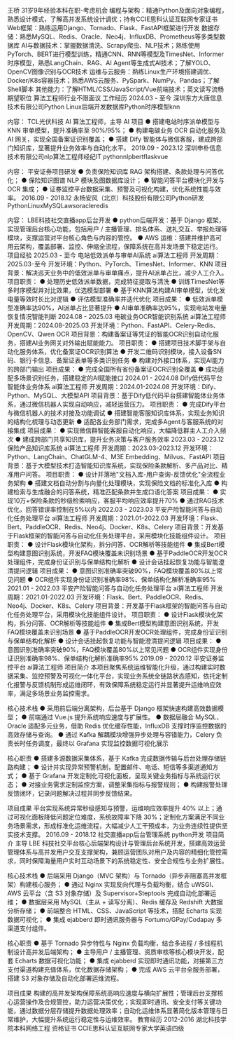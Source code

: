 王桥
31岁9年经验本科在职-考虑机会
编程与架构：精通Python及面向对象编程，熟悉设计模式，了解高并发系统设计调优；持有CCIE思科认证互联网专家证书
Web框架：熟练运用Django、Tornado、Flask、FastAPI框架进行开发
数据存储：熟悉MySQL、Redis、Oracle、Neo4j、InfluxDB、Prometheus等多类型数据库
AI与数据技术：掌握数据清洗、Scrapy爬虫、NLP技术；熟练使用PyTorch、BERT进行模型训练，精通CNN、RNN等模型及TimesNet、Informer时序模型，熟悉LangChain、RAG、AI Agent等生成式AI技术；了解YOLO、OpenCV图像识别与OCR技术
运维与云服务：熟练Linux生产环境搭建调优、Docker/K8s容器技术；熟悉AWS云服务、PySpark、NumPy、Pandas；了解Shell脚本
其他能力：了解HTML/CSS/JavaScript/Vue前端技术；英文读写流畅
期望职位
算法工程师行业不限面议
工作经历
2024.03 - 至今
深圳东方大唐信息技术有限公司Python
Linux后端开发数据库Python时序模型knn

内容：
TCL光伏科技 AI 算法工程师，主导 AI 项目
● 搭建电站时序派单模型与 KNN 审单模型，提升准确率至 90%/95%；
● 构建电碳业务 OCR 自动化服务及 AI 网关，实现全国备案证识别覆盖；
● 搭建 Dify 智能体与微信客服，建成跨部门知识库，显著提升业务效率与自动化水平。
2019.09 - 2023.12
深圳申朴信息技术有限公司nlp算法工程师经纪IT
pythonnlpbertflaskvue

内容：
平安证券项目研发
● 负责保险知识库 RAG 架构搭建、条款处理与问答优化；
● 保险知识图谱 NLP 模块及图数据库设计；
● 智能问答平台模块化开发与 OCR 集成；
● 证券监控平台数据采集、预警及可视化构建，优化系统性能与效率。
2016.09 - 2018.12
永杨安风（北京）科技股份有限公司Python研发
PythonLinuxMySQLawsoracleredis

内容：
LBE科技社交直播app后台开发
● python后端开发：基于 Django 框架，实现管理后台核心功能，包括用户 / 主播管理、排名体系、送礼交互、举报处理等模块，支撑运营对平台核心角色与内容的管控。
● AWS 运维：搭建并维护高可用云架构，覆盖部署、监控、伸缩全流程，保障系统在高并发场景下稳定运行。
项目经验
2025.03 - 至今
电站低效派单与审单AI系统  ai算法工程师
开发周期：2025.03-至今
开发环境：Python、PyTorch、TimesNet、Informer、KNN
项目背景：解决巡天业务中的低效派单与审单痛点，提升AI派单占比，减少人工介入。
项目职责：
● 处理历史低效派单数据，完成特征提取与清洗
● 训练TimesNet等多时序模型并对比效果，优选模型部署
● 基于KNN算法构建AI审单模型，优化发电量等效时长比对逻辑
● 评估模型准确率并迭代优化
项目成果：
● 低效派单模型准确率达90%，AI派单占比显著提升
● AI审单准确率达95%，实现电站发电量恢复情况智能判断
2024.08 - 2025.03
电碳业务OCR智能识别系统  ai算法工程师
开发周期：2024.08-2025.03
开发环境：Python、FastAPI、Celery-Redis、OpenCV、Qwen OCR
项目背景：构建备案证等凭证的智能OCR识别自动化服务，搭建AI业务网关对外输出赋能能力。
项目职责：
● 搭建项目技术脚手架与自动化服务体系，优化备案证OCR识别算法
● 开发二维码识别模块，接入设备SN码、银行卡信息、备案证表单等多类识别任务
● 构建对外接口体系，实现AI能力的跨部门输出
项目成果：
● 完成全国所有省份备案证OCR识别全覆盖
● 成功适配多场景识别任务，搭建稳定的AI赋能接口
2024.01 - 2024.08
Dify低代码平台智能体业务体系  ai算法工程师
开发周期：2024.01-2024.08
开发环境：Dify、Python、MySQL、大模型API
项目背景：基于Dify低代码平台搭建智能体业务体系，通过微信机器人实现自动响应，减轻运营压力。
项目职责：
● 完成Dify平台与微信机器人的技术对接及功能调试
● 搭建智能客服知识库体系，实现业务知识的结构化梳理与动态更新
● 适配各业务部门需求，完成多Agent与客服系统的对接集成
项目成果：
● 实现微信群智能客服自动化响应，大幅降低群主人工介入频次
● 建成跨部门共享知识库，提升业务决策与客户服务效率
2023.03 - 2023.12
保险产品知识库系统  ai算法工程师
开发周期：2023.03-2023.12
开发环境：Python、LangChain、ChatGLM-4、M3E Embedding、Milvus、FastAPI
项目背景：基于大模型技术打造智能知识库系统，实现保险条款解析、多产品对比、精准用户问答。
项目职责：
● 设计并落地"文档入库-用户查询-反馈优化"全流程业务架构
● 搭建文档自动分割与向量化处理模块，实现保险文档的标准化入库
● 构建检索与生成融合的问答系统，精准匹配条款并生成口语化答案
项目成果：
● 实现10万+保险条款的秒级检索响应，客服平均响应效率提升70%
● 通过RAG技术优化，回答错误率控制在5%以内
2022.03 - 2023.03
平安产险智能问答与自动化任务处理平台  ai算法工程师
开发周期：2021.01-2022.03
开发环境：Flask、Bert、PaddleOCR、Redis、Neo4j、Docker、K8s、Celery
项目背景：开发基于Flask框架的智能问答与自动化任务处理平台，采用模块化技能组件设计。
项目职责：
● 设计Flask模块化架构，拆分问答、OCR解析等技能组件
● 集成Bert模型构建意图识别系统，开发FAQ模块覆盖未识别场景
● 基于PaddleOCR开发OCR处理组件，完成身份证识别与保单结构化解析
● 设计会话挂起恢复功能与智能澄清提问逻辑
项目成果：
● 意图识别准确率突破90%，FAQ模块覆盖80%以上常见问题
● OCR组件实现身份证识别准确率98%、保单结构化解析准确率95%
2021.01 - 2022.03
平安产险智能问答与自动化任务处理平台  ai算法工程师
开发周期：2021.01-2022.03
开发环境：Flask、Bert、PaddleOCR、Redis、Neo4j、Docker、K8s、Celery
项目背景：开发基于Flask框架的智能问答与自动化任务处理平台，采用模块化技能组件设计。
项目职责：
● 设计Flask模块化架构，拆分问答、OCR解析等技能组件
● 集成Bert模型构建意图识别系统，开发FAQ模块覆盖未识别场景
● 基于PaddleOCR开发OCR处理组件，完成身份证识别与保单结构化解析
● 设计会话挂起恢复功能与智能澄清提问逻辑
项目成果：
● 意图识别准确率突破90%，FAQ模块覆盖80%以上常见问题
● OCR组件实现身份证识别准确率98%、保单结构化解析准确率95%
2019.09 - 2020.12
平安证券监控平台  ai算法工程师
项目简介
本项目聚焦系统运维智能化升级，通过构建实时数据采集、监控预警及可视化一体化平台，实现业务系统全链路状态感知，依托定制化报警与反馈机制形成运维闭环，有效保障系统稳定运行并显著提升运维响应效率，满足多场景业务监控需求。

核心技术栈
● 采用前后端分离架构，后台基于 Django 框架快速构建高效数据模型；
● 前端通过 Vue.js 提升系统响应速度与扩展性。
● 数据层融合 MySQL、Oracle 适配多元业务，借助 Redis 优化缓存性能，InfluxDB 支撑时序监控数据的高效存储与查询。
● 通过 Kafka 解耦模块增强异步处理与容错能力，Celery 负责长时任务调度，最终以 Grafana 实现监控数据可视化展示

核心职责
● 搭建多源数据采集体系，基于 Kafka 完成数据传输与后台处理存储链路构建；
● 设计并实现异常预警机制，配置邮件、电话、短信等多渠道通知方式；
● 基于 Grafana 开发定制化可视化面板，呈现关键业务指标与系统运行状态；
● 对接业务需求定制监控方案，调整采集指标与报警规则；
● 构建报警处理反馈闭环，记录问题解决过程并同步反馈结果。

项目成果
平台实现系统异常秒级感知与预警，运维响应效率提升 40% 以上；通过可视化面板降低问题定位难度，系统故障率下降 30%；定制化方案满足不同业务场景需求，形成标准化运维流程，大幅减少人工干预成本，为业务连续性提供坚实技术支撑。
2016.09 - 2018.12
社交直播app后台管理系统  python开发
项目简介
主导 LBE 科技社交平台核心后端架构设计与管理后台系统开发，搭建高效运营管理体系与高并发用户交互支撑架构，兼顾运营团队对用户及内容的精细化管控需求，同时保障海量用户实时互动场景下的系统稳定性、安全合规性与业务扩展性。

核心技术栈
● 后端采用 Django（MVC 架构）与 Tornado（异步非阻塞高并发框架）构建核心服务；
● 通过 Nginx 实现反向代理与负载均衡，结合 uWSGI、AWS 云平台（含 S3 对象存储）及 Supervisor+Steptools 完成自动化部署运维；
● 数据层采用 MySQL（主从 + 读写分离）、Redis 缓存及 Redshift 大数据分析存储；
● 前端整合 HTML、CSS、JavaScript 等技术，搭配 Echarts 实现数据可视化；
● 集成 ejabberd 即时通讯服务器与 Fortumo/GPay/Codapay 多渠道支付组件。

核心职责
● 基于 Tornado 异步特性与 Nginx 负载均衡，结合多进程 / 多线程机制设计高并发后端架构；
● 主导用户 / 主播管理、资质审核等核心模块开发，配套 Echarts 数据可视化功能；
● 集成 ejabberd 实现即时通讯功能，对接第三方支付渠道构建充值体系，优化数据存储架构；
● 完成 AWS 云平台全服务部署，搭建 S3 对象存储及自动化部署运维流程。

项目成果
构建的高并发架构保障系统高响应速度与横向扩展性；管理后台支撑核心运营操作及合规管控，助力运营决策优化；实现即时通讯、安全支付等关键功能，通过数据分层存储提升数据处理效率；自动化运维体系显著简化版本管理与日常维护，大幅提升系统运行稳定性与运维效率。
教育经历
2012-2016
湖北科技学院本科网络工程
资格证书
CCIE思科认证互联网专家大学英语四级